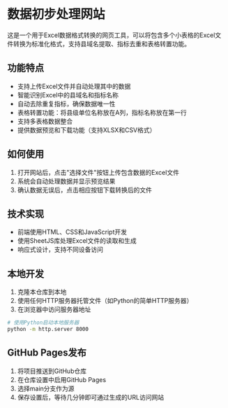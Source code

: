 # 数据初步处理网站

这是一个用于Excel数据格式转换的网页工具，可以将包含多个小表格的Excel文件转换为标准化格式，支持县域名提取、指标去重和表格转置功能。

## 功能特点

- 支持上传Excel文件并自动处理其中的数据
- 智能识别Excel中的县域名和指标名称
- 自动去除重复指标，确保数据唯一性
- 表格转置功能：将县级单位名称放在A列，指标名称放在第一行
- 支持多表格数据整合
- 提供数据预览和下载功能（支持XLSX和CSV格式）

## 如何使用

1. 打开网站后，点击"选择文件"按钮上传包含数据的Excel文件
2. 系统会自动处理数据并显示预览结果
3. 确认数据无误后，点击相应按钮下载转换后的文件

## 技术实现

- 前端使用HTML、CSS和JavaScript开发
- 使用SheetJS库处理Excel文件的读取和生成
- 响应式设计，支持不同设备访问

## 本地开发

1. 克隆本仓库到本地
2. 使用任何HTTP服务器托管文件（如Python的简单HTTP服务器）
3. 在浏览器中访问服务器地址

```bash
# 使用Python启动本地服务器
python -m http.server 8000
```

## GitHub Pages发布

1. 将项目推送到GitHub仓库
2. 在仓库设置中启用GitHub Pages
3. 选择main分支作为源
4. 保存设置后，等待几分钟即可通过生成的URL访问网站